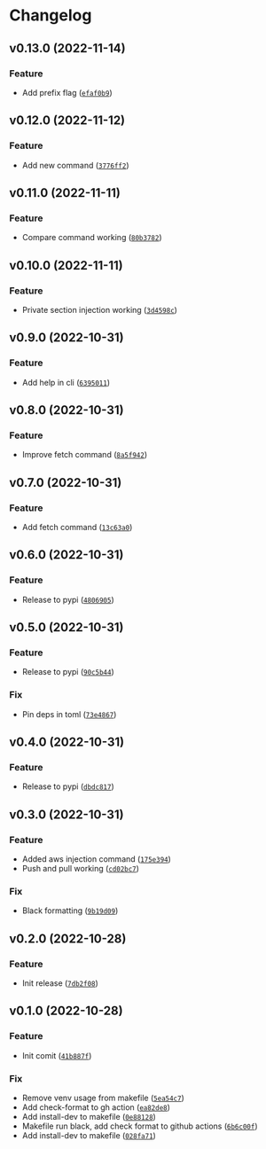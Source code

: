 # Changelog

<!--next-version-placeholder-->

## v0.13.0 (2022-11-14)
### Feature
* Add prefix flag ([`efaf0b9`](https://github.com/JesseMaitland/psenv/commit/efaf0b92ba069985a5a33c135c329bcc4b2f2741))

## v0.12.0 (2022-11-12)
### Feature
* Add new command ([`3776ff2`](https://github.com/JesseMaitland/psenv/commit/3776ff221f6ac452e89229f66d2be0d9bc51e84e))

## v0.11.0 (2022-11-11)
### Feature
* Compare command working ([`80b3782`](https://github.com/JesseMaitland/psenv/commit/80b37826bcdce5b31c2dbb39ee38a6388e57d228))

## v0.10.0 (2022-11-11)
### Feature
* Private section injection working ([`3d4598c`](https://github.com/JesseMaitland/psenv/commit/3d4598c1955bba9e70f99fd4308c3387efd12ead))

## v0.9.0 (2022-10-31)
### Feature
* Add help in cli ([`6395011`](https://github.com/JesseMaitland/psenv/commit/63950115685848852ed6eca5ed26a674a61969a4))

## v0.8.0 (2022-10-31)
### Feature
* Improve fetch command ([`8a5f942`](https://github.com/JesseMaitland/psenv/commit/8a5f94210b678e3a7dec5eae5aabe00ac6a99c4d))

## v0.7.0 (2022-10-31)
### Feature
* Add fetch command ([`13c63a0`](https://github.com/JesseMaitland/psenv/commit/13c63a0dfb900691d47002ece251e7fb2dfe696f))

## v0.6.0 (2022-10-31)
### Feature
* Release to pypi ([`4806905`](https://github.com/JesseMaitland/psenv/commit/48069050da6559b8be8b2aeeea93ddac2ad59606))

## v0.5.0 (2022-10-31)
### Feature
* Release to pypi ([`90c5b44`](https://github.com/JesseMaitland/psenv/commit/90c5b442d5e3a3a961260ce134bbb3e241c4dfcd))

### Fix
* Pin deps in toml ([`73e4867`](https://github.com/JesseMaitland/psenv/commit/73e4867f6e8f98e3163c643aa4fe66273cf6f8ba))

## v0.4.0 (2022-10-31)
### Feature
* Release to pypi ([`dbdc817`](https://github.com/JesseMaitland/psenv/commit/dbdc817dc0a61136a571dda850c93397bd0b9f0c))

## v0.3.0 (2022-10-31)
### Feature
* Added aws injection command ([`175e394`](https://github.com/JesseMaitland/psenv/commit/175e394b8bac6e6b896c2f84e6338ec36bdd6d0d))
* Push and pull working ([`cd02bc7`](https://github.com/JesseMaitland/psenv/commit/cd02bc7b346e8e63b32bf9393cfd81596f98b03c))

### Fix
* Black formatting ([`9b19d09`](https://github.com/JesseMaitland/psenv/commit/9b19d090b9b50c4cfc6c9d8c6abda64f5a73c058))

## v0.2.0 (2022-10-28)
### Feature
* Init release ([`7db2f08`](https://github.com/JesseMaitland/psenv/commit/7db2f0898e8d6744fed47232a8fca4de55d0a345))

## v0.1.0 (2022-10-28)
### Feature
* Init comit ([`41b887f`](https://github.com/JesseMaitland/psenv/commit/41b887faa945d76d8bf2514e5b174f39ad6d3eaf))

### Fix
* Remove venv usage from makefile ([`5ea54c7`](https://github.com/JesseMaitland/psenv/commit/5ea54c70855c81690a1033b36e9e114d9ffd6df0))
* Add check-format to gh action ([`ea82de8`](https://github.com/JesseMaitland/psenv/commit/ea82de8bfe6afce171236fe1f17fdc3033f6aa75))
* Add install-dev to makefile ([`0e88128`](https://github.com/JesseMaitland/psenv/commit/0e88128ce02d5ef44a442bb9531bcd239572ec1b))
* Makefile run black, add check format to github actions ([`6b6c00f`](https://github.com/JesseMaitland/psenv/commit/6b6c00f12802a983ca67d29dcf965850ab556b57))
* Add install-dev to makefile ([`028fa71`](https://github.com/JesseMaitland/psenv/commit/028fa710a278b3ab63208a530fa3c90b62b8c931))
